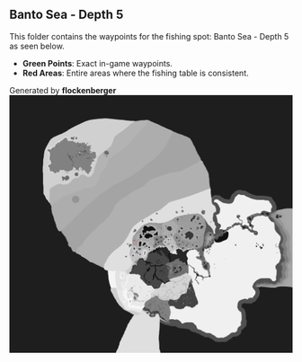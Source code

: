 ## Banto Sea - Depth 5
This folder contains the waypoints for the fishing spot: Banto Sea - Depth 5 as seen below.

- **Green Points**: Exact in-game waypoints.
- **Red Areas**: Entire areas where the fishing table is consistent.

Generated by **flockenberger**
![Banto Sea - Depth 5](./Preview.png?raw=true "Banto Sea - Depth 5")
